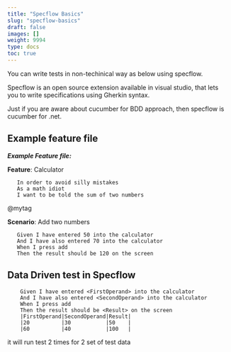 ```yaml
---
title: "Specflow Basics"
slug: "specflow-basics"
draft: false
images: []
weight: 9994
type: docs
toc: true
---
```




 You can write tests in non-techinical way as below using specflow.

Specflow is an open source extension available in visual studio, that lets you to write specifications using Gherkin syntax.

Just if you are aware about cucumber for BDD approach, then specflow is cucumber for .net.

## Example feature file
       
***Example Feature file:***


**Feature**: Calculator

       In order to avoid silly mistakes
       As a math idiot
       I want to be told the sum of two numbers


@mytag

**Scenario**: Add two numbers

       Given I have entered 50 into the calculator
       And I have also entered 70 into the calculator
       When I press add
       Then the result should be 120 on the screen

## Data Driven test in Specflow
        Given I have entered <FirstOperand> into the calculator
        And I have also entered <SecondOperand> into the calculator
        When I press add
        Then the result should be <Result> on the screen
        |FirstOperand|SecondOperand|Result|
        |20          |30           |50    |
        |60          |40           |100   |
it will run test 2 times for 2 set of test data

